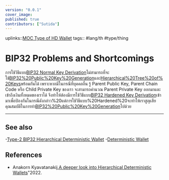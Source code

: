 ```yaml
---
version: "0.0.1"
cover_image:
published: true
contributors: ["Sutida"]
---
```

uplinks::[MOC Type of HD Wallet](./MOC%20Type%20of%20HD%20Wallet.md)
tags:: #lang/th #type/thing

# BIP32 Problems and Shortcomings
การใช้วิธีแบบ[BIP32 Normal Key Derivation](./BIP32%20Normal%20Key%20Derivation.md)ไม่สามารถที่จะใช้[BIP32%20Public%20Key%20Generation](./BIP32%20Public%20Key%20Generation.md)และ[Hierarchical%20Tree%20of%20Keys](./Hierarchical%20Tree%20of%20Keys.md)พร้อมกันได้ เพราะหากมีในกรณีที่บุคคลอื่น รู้ Parent Public Key, Parent Chain Code หรือ Child Private Key  ของเรา จะสามารถคำนวณ Parent Private Key ออกมาและเข้าถึงเงินทั้งหมดของเราได้  จึงทำให้ต้องมีการใช้วิธีแบบ[BIP32 Hardened Key Derivation](./BIP32%20Hardened%20Key%20Derivation.md)เข้ามาเพื่อป้องกันในกรณีดังกล่าว%20แต่การใช้วิธีแบบ%20Hardened%20จะทำให้เราสูญเสียคุณสมบัติในการทำ[BIP32%20Public%20Key%20Generation](./BIP32%20Public%20Key%20Generation.md)ไปด้วย

---
## See also
-[Type-2 BIP32 Hierarchical Deterministic Wallet](./Type-2%20BIP32%20Hierarchical%20Deterministic%20Wallet.md)
-[Deterministic Wallet](./Deterministic%20Wallet.md)
## References
- Anakorn Kyavatanakij,[A deeper look into Hierarchical Deterministic Wallets](./A%20deeper%20look%20into%20Hierarchical%20Deterministic%20Wallets.md)"2022.